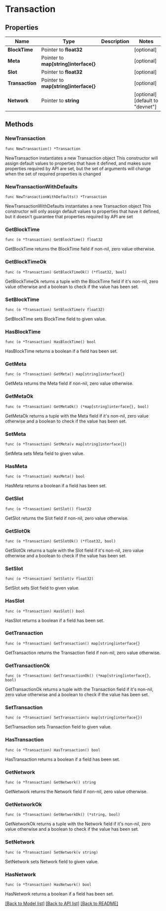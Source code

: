 # Transaction

## Properties

Name | Type | Description | Notes
------------ | ------------- | ------------- | -------------
**BlockTime** | Pointer to **float32** |  | [optional] 
**Meta** | Pointer to **map[string]interface{}** |  | [optional] 
**Slot** | Pointer to **float32** |  | [optional] 
**Transaction** | Pointer to **map[string]interface{}** |  | [optional] 
**Network** | Pointer to **string** |  | [optional] [default to "devnet"]

## Methods

### NewTransaction

`func NewTransaction() *Transaction`

NewTransaction instantiates a new Transaction object
This constructor will assign default values to properties that have it defined,
and makes sure properties required by API are set, but the set of arguments
will change when the set of required properties is changed

### NewTransactionWithDefaults

`func NewTransactionWithDefaults() *Transaction`

NewTransactionWithDefaults instantiates a new Transaction object
This constructor will only assign default values to properties that have it defined,
but it doesn't guarantee that properties required by API are set

### GetBlockTime

`func (o *Transaction) GetBlockTime() float32`

GetBlockTime returns the BlockTime field if non-nil, zero value otherwise.

### GetBlockTimeOk

`func (o *Transaction) GetBlockTimeOk() (*float32, bool)`

GetBlockTimeOk returns a tuple with the BlockTime field if it's non-nil, zero value otherwise
and a boolean to check if the value has been set.

### SetBlockTime

`func (o *Transaction) SetBlockTime(v float32)`

SetBlockTime sets BlockTime field to given value.

### HasBlockTime

`func (o *Transaction) HasBlockTime() bool`

HasBlockTime returns a boolean if a field has been set.

### GetMeta

`func (o *Transaction) GetMeta() map[string]interface{}`

GetMeta returns the Meta field if non-nil, zero value otherwise.

### GetMetaOk

`func (o *Transaction) GetMetaOk() (*map[string]interface{}, bool)`

GetMetaOk returns a tuple with the Meta field if it's non-nil, zero value otherwise
and a boolean to check if the value has been set.

### SetMeta

`func (o *Transaction) SetMeta(v map[string]interface{})`

SetMeta sets Meta field to given value.

### HasMeta

`func (o *Transaction) HasMeta() bool`

HasMeta returns a boolean if a field has been set.

### GetSlot

`func (o *Transaction) GetSlot() float32`

GetSlot returns the Slot field if non-nil, zero value otherwise.

### GetSlotOk

`func (o *Transaction) GetSlotOk() (*float32, bool)`

GetSlotOk returns a tuple with the Slot field if it's non-nil, zero value otherwise
and a boolean to check if the value has been set.

### SetSlot

`func (o *Transaction) SetSlot(v float32)`

SetSlot sets Slot field to given value.

### HasSlot

`func (o *Transaction) HasSlot() bool`

HasSlot returns a boolean if a field has been set.

### GetTransaction

`func (o *Transaction) GetTransaction() map[string]interface{}`

GetTransaction returns the Transaction field if non-nil, zero value otherwise.

### GetTransactionOk

`func (o *Transaction) GetTransactionOk() (*map[string]interface{}, bool)`

GetTransactionOk returns a tuple with the Transaction field if it's non-nil, zero value otherwise
and a boolean to check if the value has been set.

### SetTransaction

`func (o *Transaction) SetTransaction(v map[string]interface{})`

SetTransaction sets Transaction field to given value.

### HasTransaction

`func (o *Transaction) HasTransaction() bool`

HasTransaction returns a boolean if a field has been set.

### GetNetwork

`func (o *Transaction) GetNetwork() string`

GetNetwork returns the Network field if non-nil, zero value otherwise.

### GetNetworkOk

`func (o *Transaction) GetNetworkOk() (*string, bool)`

GetNetworkOk returns a tuple with the Network field if it's non-nil, zero value otherwise
and a boolean to check if the value has been set.

### SetNetwork

`func (o *Transaction) SetNetwork(v string)`

SetNetwork sets Network field to given value.

### HasNetwork

`func (o *Transaction) HasNetwork() bool`

HasNetwork returns a boolean if a field has been set.


[[Back to Model list]](../README.md#documentation-for-models) [[Back to API list]](../README.md#documentation-for-api-endpoints) [[Back to README]](../README.md)


